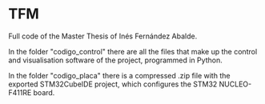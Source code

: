 # TFM
Full code of the Master Thesis of Inés Fernández Abalde.

In the folder "codigo_control" there are all the files that make up the control and visualisation software of the project, programmed in Python.

In the folder "codigo_placa" there is a compressed .zip file with the exported STM32CubeIDE project, which configures the STM32 NUCLEO-F411RE board.
